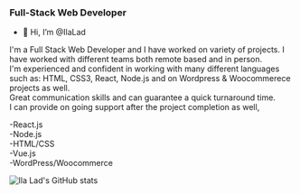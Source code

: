 ### Full-Stack Web Developer

- 👋 Hi, I’m @IlaLad


I'm a Full Stack Web Developer and I have worked on variety of projects. I have worked with different teams both remote based and in person. <br>
I'm experienced and confident in working with many different languages such as: HTML, CSS3, React, Node.js and on Wordpress & Woocommerece projects as well.
<br>
Great communication skills and can guarantee a quick turnaround time.
<br>
I can provide on going support after the project completion as well,

-React.js <br>
-Node.js<br>
-HTML/CSS<br>
-Vue.js<br>
-WordPress/Woocommerce<br>



![Ila Lad's GitHub stats](https://github-readme-stats.vercel.app/api?username=IlaLad&show_icons=true&theme=radical)
